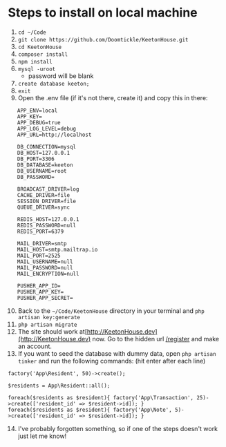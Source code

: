 # Steps to install on local machine

1. `cd ~/Code`
2. `git clone https://github.com/Doomtickle/KeetonHouse.git`
3. `cd KeetonHouse`
4. `composer install`
5. `npm install`
6. `mysql -uroot` 
    * password will be blank
7. `create database keeton;`
8. `exit`
9. Open the .env file (if it's not there, create it) and copy this in there:
```APP_NAME=Laravel
   APP_ENV=local
   APP_KEY=
   APP_DEBUG=true
   APP_LOG_LEVEL=debug
   APP_URL=http://localhost
   
   DB_CONNECTION=mysql
   DB_HOST=127.0.0.1
   DB_PORT=3306
   DB_DATABASE=keeton
   DB_USERNAME=root
   DB_PASSWORD=
   
   BROADCAST_DRIVER=log
   CACHE_DRIVER=file
   SESSION_DRIVER=file
   QUEUE_DRIVER=sync
   
   REDIS_HOST=127.0.0.1
   REDIS_PASSWORD=null
   REDIS_PORT=6379
   
   MAIL_DRIVER=smtp
   MAIL_HOST=smtp.mailtrap.io
   MAIL_PORT=2525
   MAIL_USERNAME=null
   MAIL_PASSWORD=null
   MAIL_ENCRYPTION=null
   
   PUSHER_APP_ID=
   PUSHER_APP_KEY=
   PUSHER_APP_SECRET=
   ```
   10. Back to the `~/Code/KeetonHouse` directory in your terminal and `php artisan key:generate`
   11. `php artisan migrate`
   12. The site should work at[http://KeetonHouse.dev](http://KeetonHouse.dev) now. Go to the hidden url [/register](http://KeetonHouse.dev) and make an account.
   13. If you want to seed the database with dummy data, open `php artisan tinker` and run the following commands: (hit enter after each line)
   ```
   factory('App\Resident', 50)->create();
   
   $residents = App\Resident::all();
   
   foreach($residents as $resident){ factory('App\Transaction', 25)->create(['resident_id' => $resident->id]); }
   foreach($residents as $resident){ factory('App\Note', 5)->create(['resident_id' => $resident->id]); }
   
   ```
   
   14. I've probably forgotten something, so if one of the steps doesn't work just let me know!
